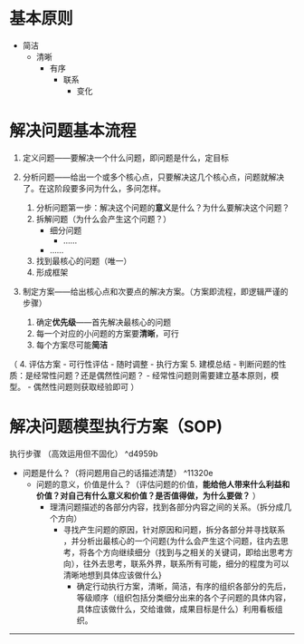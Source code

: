 
# 基本原则

- 简洁
	- 清晰
		- 有序
			- 联系
				- 变化

# 解决问题基本流程

1. 定义问题——要解决一个什么问题，即问题是什么，定目标

2. 分析问题——给出一个或多个核心点，只要解决这几个核心点，问题就解决了。在这阶段要多问为什么，多问怎样。
	1. 分析问题第一步：解决这个问题的**意义**是什么？为什么要解决这个问题？
	2. 拆解问题（为什么会产生这个问题？）
		- 细分问题
			- ……
		- ……
	3.  找到最核心的问题（唯一）
	4. 形成框架

3. 制定方案——给出核心点和次要点的解决方案。（方案即流程，即逻辑严谨的步骤）
	1. 确定**优先级**——首先解决最核心的问题
	2. 每一个对应的小问题的方案要**清晰**，可行
	3. 每个方案尽可能**简洁**

（
4. 评估方案	
	- 可行性评估
	- 随时调整
	- 执行方案
5. 建模总结
	- 判断问题的性质：是经常性问题？还是偶然性问题？
	- 经常性问题则需要建立基本原则，模型。
	- 偶然性问题则获取经验即可
）


# 解决问题模型执行方案（SOP)

执行步骤 （高效运用但不固化） ^d4959b
- 问题是什么？（将问题用自己的话描述清楚） ^11320e
	- 问题的意义，价值是什么？（评估问题的价值，**能给他人带来什么利益和价值？对自己有什么意义和价值？是否值得做，为什么要做？** ）
		- 理清问题描述的各部分内容，找到各部分内容之间的关系。（拆分成几个方向）
			- 寻找产生问题的原因，针对原因和问题，拆分各部分并寻找联系 ，并分析出最核心的一个问题{为什么会产生这个问题，往内去思考，将各个方向继续细分（找到与之相关的关键词，即给出思考方向），往外去思考，联系外界，联系所有可能，细分的程度为可以清晰地想到具体应该做什么}
				- 确定行动执行方案，清晰，简洁，有序的组织各部分的先后，等级顺序（组织包括分类细分出来的各个子问题的具体内容，具体应该做什么，交给谁做，成果目标是什么）利用看板组织。

--- 
